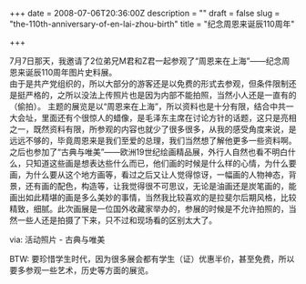 +++
date = 2008-07-06T20:36:00Z
description = ""
draft = false
slug = "the-110th-anniversary-of-en-lai-zhou-birth"
title = "纪念周恩来诞辰110周年"

+++


7月7日那天，我邀请了2位弟兄M君和Z君一起参观了“周恩来在上海”——纪念周恩来诞辰110周年图片史料展。  
由于是共产党组织的，所以大部分的游客还是以免费的形式去参观，但条件限制还是挺严格的，之所以没法上传照片也是因为内部不能拍照，当然小人还是一直有的（偷拍）。   主题的展览是以“周恩来在上海”，所以资料也是十分有限，结合中共一大会址，里面还有个很惊人的蜡像，是毛泽东主席在讨论方针的话题，这只是亮相之一，既然资料有限，所参观的内容也就少了很多很多，从我的感受角度来说，是远远不够的，毕竟周恩来是我们至爱的总理，我们当然想了解他更多一些资料啊。   之后也参加了“古典与唯美”——欧洲19世纪绘画精品展，外行人自然也看不明白什么，只知道这些画是想表达些什么而已，他们画的时候是什么样的心情，为什么要画，为什么要从这个地方画等，看过之后又让人觉得惊讶，一幅画的人物神态，背景，还有画的配色，构造等，让我觉得很不可思议，无论是油画还是炭笔画的，能画出如此精堪的画是多么美妙的事情，当然我比较喜欢的是拉斐尔后期风格，比较精致，细腻。此次画展是一位国外收藏家举办的，参展的时候是不允许拍照的，当然一些人还是拍摄了下来，只不过和现场看的区别太大了。  

via: 活动照片 - 古典与唯美  

BTW: 要珍惜学生时代，因为很多展会都有学生（证）优惠半价，甚至免费，所以要多参观一些艺术，历史等方面的展览。
